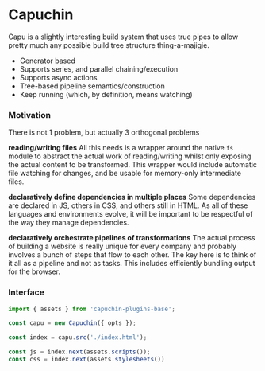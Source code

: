 # Capuchin

Capu is a slightly interesting build system that uses true pipes to allow pretty much any possible build tree structure thing-a-majigie.

- Generator based
- Supports series, and parallel chaining/execution
- Supports async actions
- Tree-based pipeline semantics/construction
- Keep running (which, by definition, means watching)

### Motivation

There is not 1 problem, but actually 3 orthogonal problems

**reading/writing files**
All this needs is a wrapper around the native `fs` module to abstract the actual work of reading/writing whilst only exposing the actual content to be transformed. This wrapper would include automatic file watching for changes, and be usable for memory-only intermediate files.

**declaratively define dependencies in multiple places**
Some dependencies are declared in JS, others in CSS, and others still in HTML. As all of these languages and environments evolve, it will be important to be respectful of the way they manage dependencies.

**declaratively orchestrate pipelines of transformations**
The actual process of building a website is really unique for every company and probably involves a bunch of steps that flow to each other. The key here is to think of it all as a pipeline and not as tasks. This includes efficiently bundling output for the browser.


### Interface

```javascript
import { assets } from 'capuchin-plugins-base';

const capu = new Capuchin({ opts });

const index = capu.src('./index.html');

const js = index.next(assets.scripts());
const css = index.next(assets.stylesheets())
```
